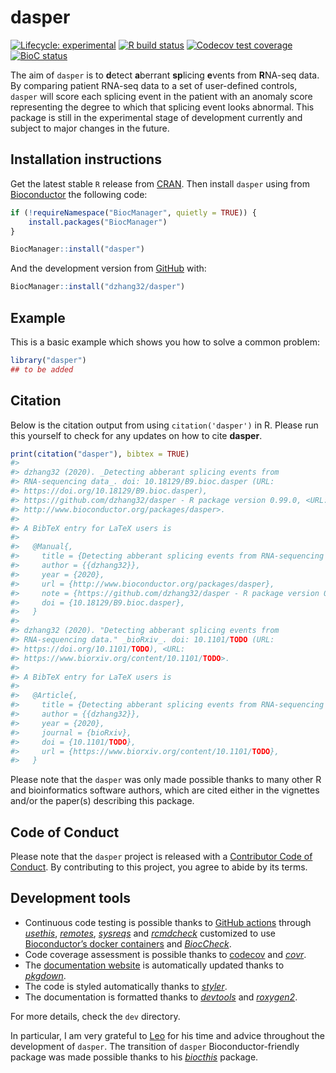 
<!-- README.md is generated from README.Rmd. Please edit that file -->

# dasper

<!-- badges: start -->

[![Lifecycle:
experimental](https://img.shields.io/badge/lifecycle-experimental-orange.svg)](https://www.tidyverse.org/lifecycle/#experimental)
[![R build
status](https://github.com/dzhang32/dasper/workflows/R-CMD-check-bioc/badge.svg)](https://github.com/dzhang32/dasper/actions)
[![Codecov test
coverage](https://codecov.io/gh/dzhang32/dasper/branch/master/graph/badge.svg)](https://codecov.io/gh/dzhang32/dasper?branch=master)
[![BioC
status](http://www.bioconductor.org/shields/build/release/bioc/dasper.svg)](https://bioconductor.org/checkResults/release/bioc-LATEST/dasper)
<!-- badges: end -->

The aim of `dasper` is to **d**etect **a**berrant **sp**licing
**e**vents from **R**NA-seq data. By comparing patient RNA-seq data to a
set of user-defined controls, `dasper` will score each splicing event in
the patient with an anomaly score representing the degree to which that
splicing event looks abnormal. This package is still in the experimental
stage of development currently and subject to major changes in the
future.

## Installation instructions

Get the latest stable `R` release from
[CRAN](http://cran.r-project.org/). Then install `dasper` using from
[Bioconductor](http://bioconductor.org/) the following code:

``` r
if (!requireNamespace("BiocManager", quietly = TRUE)) {
    install.packages("BiocManager")
}

BiocManager::install("dasper")
```

And the development version from [GitHub](https://github.com/) with:

``` r
BiocManager::install("dzhang32/dasper")
```

## Example

This is a basic example which shows you how to solve a common problem:

``` r
library("dasper")
## to be added
```

## Citation

Below is the citation output from using `citation('dasper')` in R.
Please run this yourself to check for any updates on how to cite
**dasper**.

``` r
print(citation("dasper"), bibtex = TRUE)
#> 
#> dzhang32 (2020). _Detecting abberant splicing events from
#> RNA-sequencing data_. doi: 10.18129/B9.bioc.dasper (URL:
#> https://doi.org/10.18129/B9.bioc.dasper),
#> https://github.com/dzhang32/dasper - R package version 0.99.0, <URL:
#> http://www.bioconductor.org/packages/dasper>.
#> 
#> A BibTeX entry for LaTeX users is
#> 
#>   @Manual{,
#>     title = {Detecting abberant splicing events from RNA-sequencing data},
#>     author = {{dzhang32}},
#>     year = {2020},
#>     url = {http://www.bioconductor.org/packages/dasper},
#>     note = {https://github.com/dzhang32/dasper - R package version 0.99.0},
#>     doi = {10.18129/B9.bioc.dasper},
#>   }
#> 
#> dzhang32 (2020). "Detecting abberant splicing events from
#> RNA-sequencing data." _bioRxiv_. doi: 10.1101/TODO (URL:
#> https://doi.org/10.1101/TODO), <URL:
#> https://www.biorxiv.org/content/10.1101/TODO>.
#> 
#> A BibTeX entry for LaTeX users is
#> 
#>   @Article{,
#>     title = {Detecting abberant splicing events from RNA-sequencing data},
#>     author = {{dzhang32}},
#>     year = {2020},
#>     journal = {bioRxiv},
#>     doi = {10.1101/TODO},
#>     url = {https://www.biorxiv.org/content/10.1101/TODO},
#>   }
```

Please note that the `dasper` was only made possible thanks to many
other R and bioinformatics software authors, which are cited either in
the vignettes and/or the paper(s) describing this package.

## Code of Conduct

Please note that the `dasper` project is released with a [Contributor
Code of
Conduct](https://contributor-covenant.org/version/2/0/CODE_OF_CONDUCT.html).
By contributing to this project, you agree to abide by its terms.

## Development tools

  - Continuous code testing is possible thanks to [GitHub
    actions](https://www.tidyverse.org/blog/2020/04/usethis-1-6-0/)
    through *[usethis](https://CRAN.R-project.org/package=usethis)*,
    *[remotes](https://CRAN.R-project.org/package=remotes)*,
    *[sysreqs](https://github.com/r-hub/sysreqs)* and
    *[rcmdcheck](https://CRAN.R-project.org/package=rcmdcheck)*
    customized to use [Bioconductor’s docker
    containers](https://www.bioconductor.org/help/docker/) and
    *[BiocCheck](https://bioconductor.org/packages/3.11/BiocCheck)*.
  - Code coverage assessment is possible thanks to
    [codecov](https://codecov.io/gh) and
    *[covr](https://CRAN.R-project.org/package=covr)*.
  - The [documentation website](http://dzhang32.github.io/dasper) is
    automatically updated thanks to
    *[pkgdown](https://CRAN.R-project.org/package=pkgdown)*.
  - The code is styled automatically thanks to
    *[styler](https://CRAN.R-project.org/package=styler)*.
  - The documentation is formatted thanks to
    *[devtools](https://CRAN.R-project.org/package=devtools)* and
    *[roxygen2](https://CRAN.R-project.org/package=roxygen2)*.

For more details, check the `dev` directory.

In particular, I am very grateful to
[Leo](http://lcolladotor.github.io/) for his time and advice throughout
the development of `dasper`. The transition of `dasper`
Bioconductor-friendly package was made possible thanks to his
*[biocthis](https://github.com/lcolladotor/biocthis)* package.
